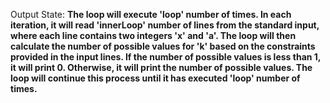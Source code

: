 Output State: **The loop will execute 'loop' number of times. In each iteration, it will read 'innerLoop' number of lines from the standard input, where each line contains two integers 'x' and 'a'. The loop will then calculate the number of possible values for 'k' based on the constraints provided in the input lines. If the number of possible values is less than 1, it will print 0. Otherwise, it will print the number of possible values. The loop will continue this process until it has executed 'loop' number of times.**
